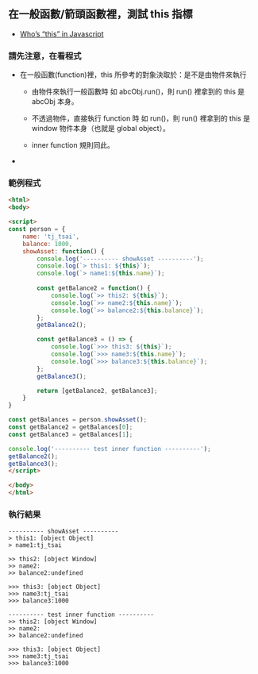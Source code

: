 
## 在一般函數/箭頭函數裡，測試 this 指標

 - [Who’s “this” in Javascript](https://medium.com/%E5%89%8D%E7%AB%AF%E6%97%A5%E8%A8%98/whos-this-in-javascript-c9dbac17a7b0?fbclid=IwAR2i0zjCukCDVtWtGQK2asp3fEQ4xX1nE0bqE9OrXJW7-MetOARUn880IIE)

### 請先注意，在看程式
- 在一般函數(function)裡，this 所參考的對象決取於：是不是由物件來執行
  - 由物件來執行一般函數時
    如 abcObj.run()，則 run() 裡拿到的 this 是 abcObj 本身。<br>
    
  - 不透過物件，直接執行 function 時
    如 run()，則 run() 裡拿到的 this 是 window 物件本身（也就是 global object）。<br>
    
  - inner function 規則同此。<br>
  
- 

### 範例程式
```html
<html>
<body>

<script>
const person = {
	name: 'tj_tsai',
	balance: 1000,
	showAsset: function() {
		console.log('---------- showAsset ----------');
		console.log(`> this1: ${this}`);
		console.log(`> name1:${this.name}`);
		
		const getBalance2 = function() {
			console.log(`>> this2: ${this}`);
			console.log(`>> name2:${this.name}`);
			console.log(`>> balance2:${this.balance}`);
		};
		getBalance2();

		const getBalance3 = () => {
			console.log(`>>> this3: ${this}`);
			console.log(`>>> name3:${this.name}`);
			console.log(`>>> balance3:${this.balance}`);
		};
		getBalance3();

        return [getBalance2, getBalance3];
	}
}

const getBalances = person.showAsset();
const getBalance2 = getBalances[0];
const getBalance3 = getBalances[1];

console.log('---------- test inner function ----------');
getBalance2();
getBalance3();
</script>

</body>
</html>
```

### 執行結果
```
---------- showAsset ----------
> this1: [object Object]
> name1:tj_tsai

>> this2: [object Window]
>> name2:
>> balance2:undefined

>>> this3: [object Object]
>>> name3:tj_tsai
>>> balance3:1000

---------- test inner function ----------
>> this2: [object Window]
>> name2:
>> balance2:undefined

>>> this3: [object Object]
>>> name3:tj_tsai
>>> balance3:1000
```
